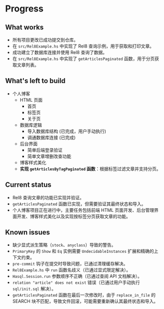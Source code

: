 # Progress

## What works
- 所有项目更改已成功提交到仓库。
- 在 `src/Rel8Example.hs` 中实现了 Rel8 查询示例，用于获取和打印文章。
- 成功建立了数据库连接并使用 Rel8 查询了数据。
- 在 `src/Rel8Example.hs` 中实现了 `getArticlesPaginated` 函数，用于分页获取文章列表。

## What's left to build
- 个人博客
  - HTML 页面
    - 首页
    - 标签页
    - 关于页
  - 数据库逻辑
    - 导入数据库结构 (已完成，用户手动执行)
    - 调通数据库连接 (已完成)
  - 后台界面
    - 简单后端登录验证
    - 简单文章增删改查功能
  - 博客样式美化
  - **实现 `getArticlesByTagPaginated` 函数**：根据标签过滤文章并支持分页。

## Current status
- Rel8 查询文章的功能已实现并验证。
- `getArticlesPaginated` 函数已实现，但需要验证其最终状态和导入。
- 个人博客项目正在进行中，主要任务包括前端 HTML 页面开发、后台管理界面开发、博客样式美化以及实现按标签分页获取文章的功能。

## Known issues
- 缺少显式派生策略（`stock`、`anyclass`）导致的警告。
- `PrimaryKey` 的 `Show` 和 `Eq` 实例需要 `UndecidableInstances` 扩展和精确的上下文约束。
- `pre-commit` 钩子在提交时导致问题，已通过清理缓存解决。
- `Rel8Example.hs` 中 `run` 函数名歧义（已通过显式限定解决）。
- `Hasql.Session.run` 参数顺序不正确（已通过查阅 API 文档解决）。
- `relation "article" does not exist` 错误（已通过用户手动执行 `sql/init.sql` 解决）。
- `getArticlesPaginated` 函数在最后一次修改时，由于 `replace_in_file` 的 SEARCH 块不匹配，导致文件回滚，可能需要重新确认其最终状态和导入。
